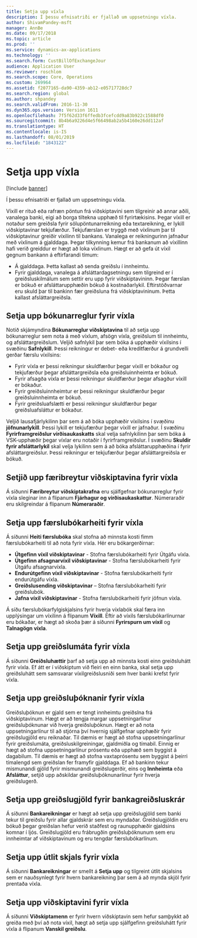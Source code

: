 ```yaml
---
title: Setja upp víxla
description: Í þessu efnisatriði er fjallað um uppsetningu víxla.
author: ShivamPandey-msft
manager: AnnBe
ms.date: 09/17/2018
ms.topic: article
ms.prod: ''
ms.service: dynamics-ax-applications
ms.technology: ''
ms.search.form: CustBillOfExchangeJour
audience: Application User
ms.reviewer: roschlom
ms.search.scope: Core, Operations
ms.custom: 269964
ms.assetid: f2077165-da90-4359-ab12-e05717728dc7
ms.search.region: global
ms.author: shpandey
ms.search.validFrom: 2016-11-30
ms.dyn365.ops.version: Version 1611
ms.openlocfilehash: 7f5f62d33f6ffedb3fcefcdd9a83b922c1588df0
ms.sourcegitcommit: 8b4b6a9226d4e5f66498ab2a5b4160e26dd112af
ms.translationtype: HT
ms.contentlocale: is-IS
ms.lasthandoff: 08/01/2019
ms.locfileid: "1843122"
---
```

# <a name="set-up-bills-of-exchange"></a>Setja upp víxla

[!include [banner](../includes/banner.md)]

Í þessu efnisatriði er fjallað um uppsetningu víxla.

Víxill er rituð eða rafræn pöntun frá viðskiptavini sem tilgreinir að annar aðili, vanalega banki, eigi að borga tiltekna upphæð til fyrirtækisins. Þegar víxill er notaður sem greiðsla fyrir sölupöntunarreikning eða textareikning, er lykill viðskiptavinar tekjufærður. Tekjufærslan er tryggð með víxlinum þar til viðskiptavinur greiðir víxilinn til bankans. Vanalega er reikningurinn jafnaður með víxlinum á gjalddaga. Þegar tilkynning kemur frá bankanum að víxillinn hafi verið greiddur er hægt að loka víxlinum. Hægt er að gefa út víxil gegnum bankann á eftirfarandi tímum:

-   Á gjalddaga. Þetta kallast að senda greiðslu í innheimtu.
-   Fyrir gjalddaga, vanalega á afsláttardagsetningu sem tilgreind er í greiðsluskilmálum sem settir eru upp fyrir viðskiptavininn. Þegar færslan er bókuð er afsláttarupphæðin bókuð á kostnaðarlykil. Eftirstöðvarnar eru skuld þar til bankinn fær greiðsluna frá viðskiptavininum. Þetta kallast afsláttargreiðsla.

## <a name="set-up-posting-profiles-for-bills-of-exchange"></a>Setja upp bókunarreglur fyrir víxla

Notið skjámyndina **Bókunarreglur viðskiptavina** til að setja upp bókunarreglur sem nota á með víxlum, afsögn víxla, greiðslum til innheimtu, og afsláttargreiðslum. Veljið safnlykil þar sem bóka á upphæðir víxilsins í svæðinu **Safnlykill**. Þessi reikningur er debet- eða kreditfærður á grundvelli gerðar færslu víxilsins:
-   Fyrir víxla er þessi reikningur skuldfærður þegar víxill er bókaður og tekjufærður þegar afsláttargreiðsla eða greiðsluinnheimta er bókuð.
-   Fyrir afsagða víxla er þessi reikningur skuldfærður þegar afsagður víxill er bókaður.
-   Fyrir greiðsluinnheimtur er þessi reikningur skuldfærður þegar greiðsluinnheimta er bókuð.
-   Fyrir greiðsluafslætti er þessi reikningur skuldfærður þegar greiðsluafsláttur er bókaður.

Veljið lausafjárlykilinn þar sem á að bóka upphæðir víxilsins í svæðinu **jöfnunarlykill**. Þessi lykill er tekjufærður þegar víxill er jafnaður. Í svæðinu **Fyrirframgreiðslur virðisaukaskatts** skal velja safnlykilinn þar sem bóka á VSK-upphæðir þegar víxlar eru notaðir í fyrirframgreiðslur. Í svæðinu **Skuldir fyrir afsláttarlykil** skal velja lykilinn sem á að bóka afsláttarupphæðina í fyrir afsláttargreiðslur. Þessi reikningur er tekjufærður þegar afsláttargreiðsla er bókuð.

## <a name="set-up-accounts-receivable-parameters-for-bills-of-exchange"></a>Setjið upp færibreytur viðskiptavina fyrir víxla

Á síðunni **Færibreytur viðskiptakrafna** eru sjálfgefnar bókunarreglur fyrir víxla sleginar inn á flipanum **Fjárhagur og virðisaukaskattur**. Númeraraðir eru skilgreindar á flipanum **Númeraraðir**.

## <a name="set-up-journal-names-for-bills-of-exchange"></a>Setja upp færslubókarheiti fyrir víxla


Á síðunni **Heiti færslubóka** skal stofna að minnsta kosti fimm færslubókarheiti til að nota fyrir víxla. Hér eru bókargerðirnar:
-   **Útgefinn víxil viðskiptavinar** - Stofna færslubókarheiti fyrir Útgáfu víxla.
-   **Útgefinn afsagnarvíxil viðskiptavinar** - Stofna færslubókarheiti fyrir Útgáfu afsagnarvíxla.
-   **Endurútgefinn víxil viðskiptavinar** - Stofna færslubókarheiti fyrir endurútgáfu víxla.
-   **Greiðslusending viðskiptavinar** – Stofna færslubókarheiti fyrir greiðslubók.
-   **Jafna víxil viðskiptavinar** - Stofna færslubókarheiti fyrir jöfnun víxla.

Á síðu færslubókarfylgiskjalsins fyrir hverja víxlabók skal færa inn upplýsingar um víxilinn á flipanum **Víxill**. Eftir að víxils færslubókarlínurnar eru bókaðar, er hægt að skoða þær á síðunni **Fyrirspurn um víxil** og **Talnagögn víxla**.

## <a name="set-up-methods-of-payment-for-bills-of-exchange"></a>Setja upp greiðslumáta fyrir víxla

Á síðunni **Greiðsluhættir** þarf að setja upp að minnsta kosti einn greiðsluhátt fyrir víxla. Ef átt er í viðskiptum við fleiri en einn banka, skal setja upp greiðsluhátt sem samsvarar víxilgreiðslusniði sem hver banki krefst fyrir víxla.

## <a name="set-up-payment-fees-for-bills-of-exchange"></a>Setja upp greiðsluþóknanir fyrir víxla

Greiðsluþóknun er gjald sem er tengt innheimtu greiðslna frá viðskiptavinum. Hægt er að tengja margar uppsetningarlínur greiðsluþóknunar við hverja greiðsluþóknun. Hægt er að nota uppsetningarlínur til að stjórna því hvernig sjálfgefnar upphæðir fyrir greiðslugjöld eru reiknaðar. Til dæmis er hægt að stofna uppsetningarlínur fyrir greiðslumáta, greiðsluskilgreiningar, gjaldmiðla og tímabil. Einnig er hægt að stofna uppsetningarlínur prósentu eða upphæð sem byggist á dagabilum. Til dæmis er hægt að stofna vaxtaprósentu sem byggist á þeirri tímalengd sem greiðslan fer framyfir gjalddaga. Ef að bankinn tekur mismunandi gjöld fyrir mismunandi greiðslugerðir, eins og **Innheimta** eða **Afsláttur**, setjið upp aðskildar greiðsluþóknunarlínur fyrir hverja greiðslugerð.

## <a name="set-up-remittance-fees-for-bank-remittance-files"></a>Setja upp greiðslugjöld fyrir bankagreiðsluskrár

Á síðunni **Bankareikningar** er hægt að setja upp greiðslugjöld sem banki tekur til greiðslu fyrir allar gjaldskrár sem eru myndaðar. Greiðslugjöldin eru bókuð þegar greiðslan hefur verið staðfest og raunupphæðir gjaldsins komnar í ljós. Greiðslugjöld eru frábrugðin greiðsluþóknunum sem eru innheimtar af viðskiptavinum og eru tengdar færslubókarlínum.

## <a name="set-up-document-layouts-for-bills-of-exchange"></a>Setja upp útlit skjals fyrir víxla

Á síðunni **Bankareikningar** er smellt á **Setja upp** og tilgreint útlit skjalsins sem er nauðsynlegt fyrir hvern bankareikning þar sem á að mynda skjöl fyrir prentaða víxla.

## <a name="set-up-customers-for-bills-of-exchange"></a>Setja upp viðskiptavini fyrir víxla

Á síðunni **Viðskiptamenn** er fyrir hvern viðskiptavin sem hefur samþykkt að greiða með því að nota víxil, hægt að setja upp sjálfgefinn greiðsluhátt fyrir víxla á flipanum **Vanskil greiðslu**.






